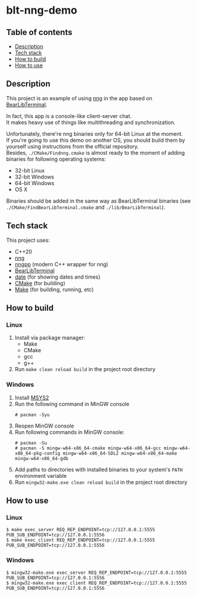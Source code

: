 # blt-nng-demo

## Table of contents

* [Description](#description)
* [Tech stack](#tech-stack)
* [How to build](#how-to-build)
* [How to use](#how-to-use)

## Description

This project is an example of using [nng](https://github.com/nanomsg/nng) in the app based
on [BearLibTerminal](http://foo.wyrd.name/en:bearlibterminal).

In fact, this app is a console-like client-server chat.\
It makes heavy use of things like multithreading and synchronization.

Unfortunately, there're nng binaries only for 64-bit Linux at the moment.\
If you're going to use this demo on another OS, you should build them by yourself
using instructions from the official repository.\
Besides, `./CMake/Findnng.cmake` is almost ready to the moment of adding binaries
for following operating systems:
* 32-bit Linux
* 32-bit Windows
* 64-bit Windows
* OS X

Binaries should be added in the same way as BearLibTerminal binaries
(see `./CMake/FindBearLibTerminal.cmake` and `./lib/BearLibTerminal`).

## Tech stack

This project uses:
* C++20
* [nng](https://github.com/nanomsg/nng)
* [nngpp](https://github.com/cwzx/nngpp) (modern C++ wrapper for nng)
* [BearLibTerminal](http://foo.wyrd.name/en:bearlibterminal)
* [date](https://github.com/HowardHinnant/date) (for showing dates and times)
* [CMake](https://cmake.org/) (for building)
* [Make](https://www.gnu.org/software/make/) (for building, running, etc)

## How to build

### Linux

1. Install via package manager:
    * Make
    * CMake
    * gcc
    * g++
2. Run `make clean reload build` in the project root directory

### Windows

1. Install [MSYS2](http://repo.msys2.org/distrib/msys2-x86_64-latest.exe)
2. Run the following command in MinGW console
    ```
    # pacman -Syu
    ```
3. Reopen MinGW console
4. Run following commands in MinGW console:
    ```
    # pacman -Su
    # pacman -S mingw-w64-x86_64-cmake mingw-w64-x86_64-gcc mingw-w64-x86_64-pkg-config mingw-w64-x86_64-SDL2 mingw-w64-x86_64-make mingw-w64-x86_64-gdb
    ```
5. Add paths to directories with installed binaries to your system's `PATH` environment variable
6. Run `mingw32-make.exe clean reload build` in the project root directory

## How to use

### Linux

```
$ make exec_server REQ_REP_ENDPOINT=tcp://127.0.0.1:5555 PUB_SUB_ENDPOINT=tcp://127.0.0.1:5556
$ make exec_client REQ_REP_ENDPOINT=tcp://127.0.0.1:5555 PUB_SUB_ENDPOINT=tcp://127.0.0.1:5556
```

### Windows

```
$ mingw32-make.exe exec_server REQ_REP_ENDPOINT=tcp://127.0.0.1:5555 PUB_SUB_ENDPOINT=tcp://127.0.0.1:5556
$ mingw32-make.exe exec_client REQ_REP_ENDPOINT=tcp://127.0.0.1:5555 PUB_SUB_ENDPOINT=tcp://127.0.0.1:5556
```
